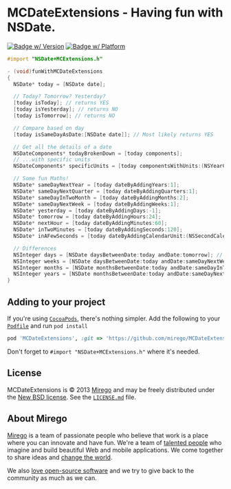# MCDateExtensions - Having fun with NSDate.
[![Badge w/ Version](https://cocoapod-badges.herokuapp.com/v/MCDateExtensions/badge.png)](https://cocoadocs.org/docsets/MCDateExtensions)
[![Badge w/ Platform](https://cocoapod-badges.herokuapp.com/p/MCDateExtensions/badge.png)](https://cocoadocs.org/docsets/MCDateExtensions)

```objective-c
#import "NSDate+MCExtensions.h"

- (void)funWithMCDateExtensions
{
  NSDate* today = [NSDate date];

  // Today? Tomorrow? Yesterday?
  [today isToday]; // returns YES
  [today isYesterday]; // returns NO
  [today isTomorrow]; // returns NO

  // Compare based on day
  [today isSameDayAsDate:[NSDate date]]; // Most likely returns YES

  // Get all the details of a date
  NSDateComponents* todayBrokenDown = [today components];
  // ...with specific units
  NSDateComponents* specificUnits = [today componentsWithUnits:(NSYearCalendarUnit | NSMonthCalendarUnit | NSDayCalendarUnit)];

  // Some fun Maths!
  NSDate* sameDayNextYear = [today dateByAddingYears:1];
  NSDate* sameDayNextQuarter = [today dateByAddingQuarters:1];
  NSDate* sameDayInTwoMonth = [today dateByAddingMonths:2];
  NSDate* sameDayNextWeek = [today dateByAddingWeeks:1];
  NSDate* yesterday = [today dateByAddingDays:-1];
  NSDate* tomorrow = [today dateByAddingHours:24];
  NSDate* nextHour = [today dateByAddingMinutes:60];
  NSDate* inTwoMinutes = [today dateByAddingSeconds:120];
  NSDate* inAFewSeconds = [today dateByAddingCalendarUnit:(NSSecondCalendarUnit) value:30];

  // Differences
  NSInteger days = [NSDate daysBetweenDate:today andDate:tomorrow]; // returns 1
  NSInteger weeks = [NSDate daysBetweenDate:today andDate:sameDayNextWeek]; // returns 1
  NSInteger months = [NSDate monthsBetweenDate:today andDate:sameDayInTwoMonth]; // returns 2
  NSInteger years = [NSDate monthsBetweenDate:today andDate:sameDayNextYear]; // returns 1
}
```

## Adding to your project

If you're using [`CocoaPods`](http://cocoapods.org/), there's nothing simpler.
Add the following to your [`Podfile`](http://docs.cocoapods.org/podfile.html)
and run `pod install`

```ruby
pod 'MCDateExtensions', :git => 'https://github.com/mirego/MCDateExtensions.git'
```

Don't forget to `#import "NSDate+MCExtensions.h"` where it's needed.


## License

MCDateExtensions is © 2013 [Mirego](http://www.mirego.com) and may be freely
distributed under the [New BSD license](http://opensource.org/licenses/BSD-3-Clause).
See the [`LICENSE.md`](https://github.com/mirego/MCDateExtensions/blob/master/LICENSE.md) file.

## About Mirego

[Mirego](http://mirego.com) is a team of passionate people who believe that work is a place where you can innovate and have fun. We're a team of [talented people](http://life.mirego.com) who imagine and build beautiful Web and mobile applications. We come together to share ideas and [change the world](http://mirego.org).

We also [love open-source software](http://open.mirego.com) and we try to give back to the community as much as we can.
